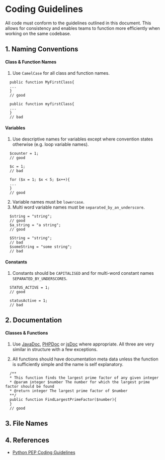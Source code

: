 # Coding Guidelines
All code must conform to the guidelines outlined in this document. This allows for consistency and enables teams to function more efficiently when working on the same codebase.

## 1. Naming Conventions

#### Class & Function Names
1. Use `CamelCase` for all class and function names.
  ```
    public function MyFirstClass{
    ...
    }
    // good

    public function myfirstClass{
    ...
    }
    // bad
  ```

#### Variables
1. Use descriptive names for variables except where convention states otherwise (e.g. loop variable names).
  ```
    $counter = 1;
    // good

    $c = 1;
    // bad

    for ($x = 1; $x < 5; $x++){
    ...
    }
    // good
  ```
2. Variable names must be `lowercase`.
3. Multi word variable names must be `separated_by_an_underscore`.

  ```
    $string = "string";
    // good
    $a_string = "a string";
    // good

    $String = "string";
    // bad
    $someString = "some string";
    // bad
  ```

#### Constants
1. Constants should be `CAPITALISED` and for multi-word constant names `SEPARATED_BY_UNDERSCORES`.
  ```
    STATUS_ACTIVE = 1;
    // good

    statusActive = 1;
    // bad
  ```

## 2. Documentation

#### Classes & Functions
1. Use [JavaDoc](http://www.oracle.com/technetwork/articles/java/index-137868.html), [PHPDoc](https://www.phpdoc.org/docs/latest/index.html) or [jsDoc](http://usejsdoc.org/about-getting-started.html) where appropriate. All three are very similar in structure with a few exceptions.

2. All functions should have documentation meta data unless the function is sufficiently simple and the name is self explanatory.
  ```
    /**
    * This function finds the largest prime factor of any given integer
    * @param integer $number The number for which the largest prime factor should be found
    * @return integer The largest prime factor of $number
    **/
    public function FindLargestPrimeFactor($number){
    }
    // good
  ```

## 3. File Names

## 4. References

- [Python PEP Coding Guidelines](https://www.python.org/dev/peps/pep-0008/)

